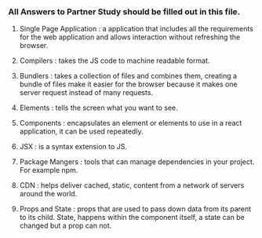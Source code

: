 ### All Answers to Partner Study should be filled out in this file.

1. Single Page Application : a application that includes all the requirements for the web application and allows interaction without refreshing the browser.

2. Compilers : takes the JS code to machine readable format.

3. Bundlers : takes a collection of files and combines them, creating a bundle of files make it easier for the browser because it makes one server request instead of many requests. 

4. Elements : tells the screen what you want to see. 

5. Components : encapsulates an element or elements to use in a react application, it can be used repeatedly.

6. JSX : is a syntax extension to JS. 

7. Package Mangers : tools that can manage dependencies in your project. For example npm.

8. CDN : helps deliver cached, static, content from a network of servers around the world.

9. Props and State : props that are used to pass down data from its parent to its child. State, happens within the component itself, a state can be changed but a prop can not.  
